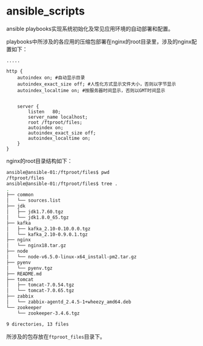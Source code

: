 # ansible_scripts

ansible playbooks实现系统初始化及常见应用环境的自动部署和配置。


playbooks中所涉及的各应用的压缩包部署在nginx的root目录里，涉及的nginx配置如下：

```
.....

http {
    autoindex on; #自动显示目录
    autoindex_exact_size off; #人性化方式显示文件大小，否则以字节显示
    autoindex_localtime on; #按服务器时间显示，否则以GMT时间显示


    server {
        listen   80;
        server_name localhost;
        root /ftproot/files;
        autoindex on;
        autoindex_exact_size off;
        autoindex_localtime on;
    }
}
```

nginx的root目录结构如下：

```sh
ansible@ansible-01:/ftproot/files$ pwd
/ftproot/files
ansible@ansible-01:/ftproot/files$ tree .
.
├── common
│   └── sources.list
├── jdk
│   ├── jdk1.7.60.tgz
│   └── jdk1.8.0_65.tgz
├── kafka
│   ├── kafka_2.10-0.10.0.0.tgz
│   └── kafka_2.10-0.9.0.1.tgz
├── nginx
│   └── nginx18.tar.gz
├── node
│   └── node-v6.5.0-linux-x64_install-pm2.tar.gz
├── pyenv
│   └── pyenv.tgz
├── README.md
├── tomcat
│   ├── tomcat-7.0.54.tgz
│   └── tomcat-7.0.65.tgz
├── zabbix
│   └── zabbix-agentd_2.4.5-1+wheezy_amd64.deb
└── zookeeper
    └── zookeeper-3.4.6.tgz

9 directories, 13 files
```

所涉及的包存放在`ftproot_files`目录下。
